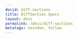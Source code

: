 ```yaml
---
docid: diff-sections
title: DiffSection Specs
layout: docs
permalink: /docs/diff-sections
metatags: noindex, follow
---
```

